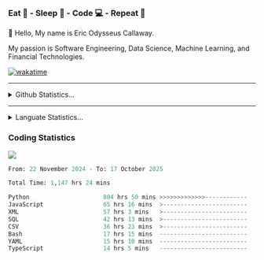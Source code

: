 <h3>Eat 🍴 - Sleep 🛌 - Code 💻 - Repeat 🔁</h3>

👋 Hello, My name is Eric Odysseus Callaway.

My passion is Software Engineering, Data Science, Machine Learning, and Financial Technologies.

[![wakatime](https://wakatime.com/badge/user/6717695f-6a13-47e3-aa16-c813e12c0985.svg)](https://wakatime.com/@6717695f-6a13-47e3-aa16-c813e12c0985)
<hr>
<details>
  <summary>
    Github Statistics...
  </summary>
    <p align="center">
      <img src="https://github-readme-stats.vercel.app/api?username=EricCallaway&show_icons=true"/>
    </p>
</details>
</hr>

<hr>
<details>
  <summary>
    Languate Statistics...
  </summary>
    <p align="center">
      <img src="https://wakatime.com/share/@Odysseus/6fc7c863-6fba-4e57-a6af-ed1f2fa8d560.svg"/>
    </p>
</details>
</hr>


<h3>Coding Statistics</h3>
<img src="https://wakatime.com/share/@Odysseus/5e02c832-9cc5-49a3-8f4c-bd2647d78fca.svg"/>
<!--START_SECTION:waka-->

```python
From: 22 November 2024 - To: 17 October 2025

Total Time: 1,147 hrs 24 mins

Python                     804 hrs 50 mins >>>>>>>>>>>>>------------   50.51 %
JavaScript                 65 hrs 16 mins  >------------------------   04.10 %
XML                        57 hrs 3 mins   >------------------------   03.58 %
SQL                        42 hrs 13 mins  >------------------------   02.65 %
CSV                        36 hrs 23 mins  >------------------------   02.28 %
Bash                       17 hrs 15 mins  -------------------------   01.08 %
YAML                       15 hrs 10 mins  -------------------------   00.95 %
TypeScript                 14 hrs 5 mins   -------------------------   00.88 %
```

<!--END_SECTION:waka-->
